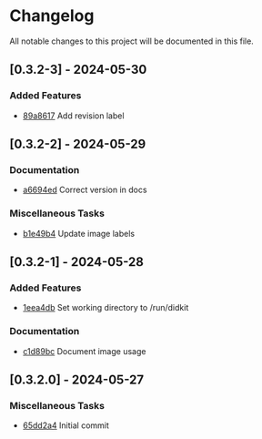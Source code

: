 # Changelog

All notable changes to this project will be documented in this file.

## [0.3.2-3] - 2024-05-30

### Added Features

- [89a8617](https://github.com/identinet/docker-didkit/commit/89a86176c5e574598680d150d119a836bafeda35) Add revision label

## [0.3.2-2] - 2024-05-29

### Documentation

- [a6694ed](https://github.com/identinet/docker-didkit/commit/a6694edf86a12f7d3c81741b4d51e8cfcff56bca) Correct version in docs

### Miscellaneous Tasks

- [b1e49b4](https://github.com/identinet/docker-didkit/commit/b1e49b4fb4f046c7fc5145d3fda38dc677f374a8) Update image labels

## [0.3.2-1] - 2024-05-28

### Added Features

- [1eea4db](https://github.com/identinet/docker-didkit/commit/1eea4db9b82c16f9254329af1dc922873d7f5b77) Set working directory to /run/didkit

### Documentation

- [c1d89bc](https://github.com/identinet/docker-didkit/commit/c1d89bc1d10be26d2200889d84a6dc1a7211ab17) Document image usage

## [0.3.2.0] - 2024-05-27

### Miscellaneous Tasks

- [65dd2a4](https://github.com/identinet/docker-didkit/commit/65dd2a45eda75480999e6503e54af8c451e64235) Initial commit

<!-- generated by git-cliff -->
